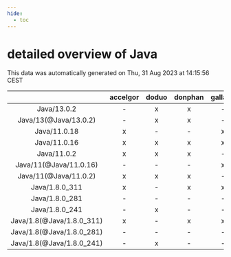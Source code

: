 ```yaml
---
hide:
  - toc
---
```


detailed overview of Java
=========================


This data was automatically generated on Thu, 31 Aug 2023 at 14:15:56 CEST  

| |accelgor|doduo|donphan|gallade|joltik|skitty|swalot|victini|
| :---: | :---: | :---: | :---: | :---: | :---: | :---: | :---: | :---: |
|Java/13.0.2|-|x|x|-|x|x|x|x|
|Java/13(@Java/13.0.2)|-|x|x|-|x|x|x|x|
|Java/11.0.18|x|-|-|x|x|-|-|-|
|Java/11.0.16|x|x|x|x|x|x|x|x|
|Java/11.0.2|x|x|x|-|x|x|x|x|
|Java/11(@Java/11.0.16)|-|-|-|x|-|-|-|-|
|Java/11(@Java/11.0.2)|x|x|x|-|x|x|x|x|
|Java/1.8.0_311|x|-|x|x|x|x|-|x|
|Java/1.8.0_281|-|-|-|-|-|-|x|-|
|Java/1.8.0_241|-|x|-|-|-|-|-|-|
|Java/1.8(@Java/1.8.0_311)|x|-|x|x|x|x|-|x|
|Java/1.8(@Java/1.8.0_281)|-|-|-|-|-|-|x|-|
|Java/1.8(@Java/1.8.0_241)|-|x|-|-|-|-|-|-|

